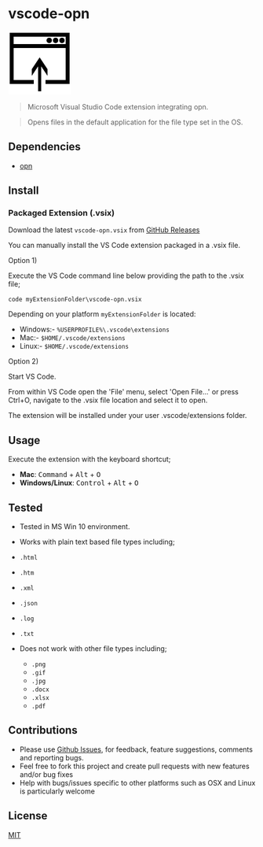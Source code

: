 # vscode-opn

![vscode-opn](vscode-opn.png)

> Microsoft Visual Studio Code extension integrating opn.
 
> Opens files in the default application for the file type set in the OS.

## Dependencies

- [opn](https://github.com/sindresorhus/opn)

## Install

### Packaged Extension (.vsix)

Download the latest `vscode-opn.vsix` from [GitHub Releases](../../releases) 

You can manually install the VS Code extension packaged in a .vsix file. 

Option 1) 

Execute the VS Code command line below providing the path to the .vsix file;

    code myExtensionFolder\vscode-opn.vsix  

Depending on your platform `myExtensionFolder` is located:

- Windows:- `%USERPROFILE%\.vscode\extensions`
- Mac:- `$HOME/.vscode/extensions`
- Linux:- `$HOME/.vscode/extensions`

Option 2)

Start VS Code. 

From within VS Code open the 'File' menu, select 'Open File...' or press Ctrl+O, navigate to the .vsix file location and select it to open.

The extension will be installed under your user .vscode/extensions folder.

<!--
1. Press <kbd>F1</kbd>, then type `ext install`

2. Select `Extensions: Install Extension` and click or press <kbd>Enter</kbd>

3. Wait a few seconds for the list to download and type `vscode-opn`

4. Click the install icon next to the `vscode-opn` extension in the list
-->

## Usage

Execute the extension with the keyboard shortcut;

- **Mac**: <kbd>Command</kbd> + <kbd>Alt</kbd> + <kbd>O</kbd>
- **Windows/Linux**: <kbd>Control</kbd> + <kbd>Alt</kbd> + <kbd>O</kbd>


## Tested

- Tested in MS Win 10 environment.

- Works with plain text based file types including;
 - `.html` 
 - `.htm` 
 - `.xml` 
 - `.json`
 - `.log`
 - `.txt` 
 
- Does not work with other file types including;
  - `.png`
  - `.gif`
  - `.jpg`
  - `.docx`
  - `.xlsx`
  - `.pdf`
   
## Contributions

- Please use [Github Issues](../../issues), for feedback, feature suggestions, comments and reporting bugs.
- Feel free to fork this project and create pull requests with new features and/or bug fixes
- Help with bugs/issues specific to other platforms such as OSX and Linux is particularly welcome

## License
[MIT](LICENSE.txt)
